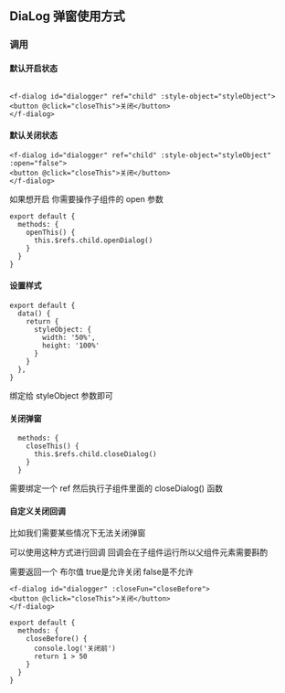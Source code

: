 ## DiaLog 弹窗使用方式

### 调用

#### 默认开启状态

```vue

<f-dialog id="dialogger" ref="child" :style-object="styleObject">
<button @click="closeThis">关闭</button>
</f-dialog>
```

#### 默认关闭状态

```vue
<f-dialog id="dialogger" ref="child" :style-object="styleObject" :open="false">
<button @click="closeThis">关闭</button>
</f-dialog>
```

如果想开启 你需要操作子组件的 open 参数

```vue
export default {
  methods: {
    openThis() {
      this.$refs.child.openDialog()
    }
  }
}
```

#### 设置样式

```vue
export default {
  data() {
    return {
      styleObject: {
        width: '50%',
        height: '100%'
      }
    }
  },
}
```
绑定给 styleObject 参数即可

#### 关闭弹窗

```vue
  methods: {
    closeThis() {
      this.$refs.child.closeDialog()
    }
  }
```
需要绑定一个 ref 然后执行子组件里面的 closeDialog() 函数

#### 自定义关闭回调

比如我们需要某些情况下无法关闭弹窗

可以使用这种方式进行回调 
回调会在子组件运行所以父组件元素需要斟酌

需要返回一个 布尔值 true是允许关闭 false是不允许
```vue
<f-dialog id="dialogger" :closeFun="closeBefore">
<button @click="closeThis">关闭</button>
</f-dialog>

export default {
  methods: {
    closeBefore() {
      console.log('关闭前')
      return 1 > 50
    }
  }
}
```

